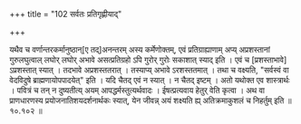 +++
title = "102 सर्वतः प्रतिगृह्णीयाद्"

+++

यथैव च वर्णान्तरकर्मानुष्ठान्[ए तद्]अनन्तरम् अस्य कर्मेणोक्तम्, एवं प्रतिग्राह्याणाम् अप्य् अप्रशस्तानां गुरुलघुत्वाल् लघोर् लघोर् अभावे असत्प्रतिग्रहो ऽपि गुरोर् गुरोः सकाशात् स्याद् इति । एवं च [प्रशस्ताभावे] ऽप्रशस्तात् स्यात् । तदभावे अप्रशस्ततरात् । तस्याप्य् अभावे ऽरशस्ततमात् । तथा च वक्ष्यति, "सर्वस्वं वा वेदविदुषे ब्राह्मणायोपपादयेत्" इति । यदि चैतद् एवं न स्यात् । न चैतद् इष्टम् । अतो यथोक्त एव शास्त्रार्थः । पवित्रं च तन् न दुष्यतीत्य् अयम् आपद्धर्मस्तुत्यर्थवादः । ईषत्प्रत्यवाय हेतुर् वेति कृत्वा । अथ वा प्राणधारणस्य प्रयोजनातिशयदर्शनार्थकः स्यात्, येन जीवन्न् अयं शक्ष्यति ह्य् अतिक्रमाकुशलं च निहर्तुम् इति ॥ १०.१०२ ॥